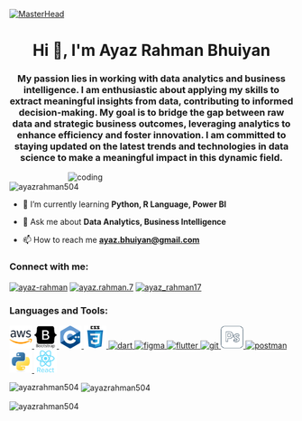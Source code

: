 [![MasterHead](https://uwm.edu/sce/wp-content/uploads/sites/20/2018/03/data-210120-MISC-PK-Web-Headers-v2-_0004_iStock-1172094014.jpg)](https://uwm.edu/sce/wp-content/uploads/sites/20/2018/03/data-210120-MISC-PK-Web-Headers-v2-_0004_iStock-1172094014.jpg)

<h1 align="center">Hi 👋, I'm Ayaz Rahman Bhuiyan</h1>
<h3 align="center">My passion lies in working with data analytics and business intelligence. I am enthusiastic about applying my skills to extract meaningful insights from data, contributing to informed decision-making. My goal is to bridge the gap between raw data and strategic business outcomes, leveraging analytics to enhance efficiency and foster innovation. I am committed to staying updated on the latest trends and technologies in data science to make a meaningful impact in this dynamic field.</h3>
<img align="right" alt="coding" width="400" src="https://imarticus.org/blog/wp-content/uploads/2019/05/daonline.gif">

<p align="left"> <img src="https://komarev.com/ghpvc/?username=ayazrahman504&label=Profile%20views&color=0e75b6&style=flat" alt="ayazrahman504" /> </p>

- 🌱 I’m currently learning **Python, R Language, Power BI**

- 💬 Ask me about **Data Analytics, Business Intelligence**

- 📫 How to reach me **ayaz.bhuiyan@gmail.com**

<h3 align="left">Connect with me:</h3>
<p align="left">
<a href="https://linkedin.com/in/ayaz-rahman" target="blank"><img align="center" src="https://raw.githubusercontent.com/rahuldkjain/github-profile-readme-generator/master/src/images/icons/Social/linked-in-alt.svg" alt="ayaz-rahman" height="30" width="40" /></a>
<a href="https://fb.com/ayaz.rahman.7" target="blank"><img align="center" src="https://raw.githubusercontent.com/rahuldkjain/github-profile-readme-generator/master/src/images/icons/Social/facebook.svg" alt="ayaz.rahman.7" height="30" width="40" /></a>
<a href="https://instagram.com/ayaz_rahman17" target="blank"><img align="center" src="https://raw.githubusercontent.com/rahuldkjain/github-profile-readme-generator/master/src/images/icons/Social/instagram.svg" alt="ayaz_rahman17" height="30" width="40" /></a>
</p>

<h3 align="left">Languages and Tools:</h3>
<p align="left"> <a href="https://aws.amazon.com" target="_blank" rel="noreferrer"> <img src="https://raw.githubusercontent.com/devicons/devicon/master/icons/amazonwebservices/amazonwebservices-original-wordmark.svg" alt="aws" width="40" height="40"/> </a> <a href="https://getbootstrap.com" target="_blank" rel="noreferrer"> <img src="https://raw.githubusercontent.com/devicons/devicon/master/icons/bootstrap/bootstrap-plain-wordmark.svg" alt="bootstrap" width="40" height="40"/> </a> <a href="https://www.w3schools.com/cpp/" target="_blank" rel="noreferrer"> <img src="https://raw.githubusercontent.com/devicons/devicon/master/icons/cplusplus/cplusplus-original.svg" alt="cplusplus" width="40" height="40"/> </a> <a href="https://www.w3schools.com/css/" target="_blank" rel="noreferrer"> <img src="https://raw.githubusercontent.com/devicons/devicon/master/icons/css3/css3-original-wordmark.svg" alt="css3" width="40" height="40"/> </a> <a href="https://dart.dev" target="_blank" rel="noreferrer"> <img src="https://www.vectorlogo.zone/logos/dartlang/dartlang-icon.svg" alt="dart" width="40" height="40"/> </a> <a href="https://www.figma.com/" target="_blank" rel="noreferrer"> <img src="https://www.vectorlogo.zone/logos/figma/figma-icon.svg" alt="figma" width="40" height="40"/> </a> <a href="https://flutter.dev" target="_blank" rel="noreferrer"> <img src="https://www.vectorlogo.zone/logos/flutterio/flutterio-icon.svg" alt="flutter" width="40" height="40"/> </a> <a href="https://git-scm.com/" target="_blank" rel="noreferrer"> <img src="https://www.vectorlogo.zone/logos/git-scm/git-scm-icon.svg" alt="git" width="40" height="40"/> </a> <a href="https://www.photoshop.com/en" target="_blank" rel="noreferrer"> <img src="https://raw.githubusercontent.com/devicons/devicon/master/icons/photoshop/photoshop-line.svg" alt="photoshop" width="40" height="40"/> </a> <a href="https://postman.com" target="_blank" rel="noreferrer"> <img src="https://www.vectorlogo.zone/logos/getpostman/getpostman-icon.svg" alt="postman" width="40" height="40"/> </a> <a href="https://www.python.org" target="_blank" rel="noreferrer"> <img src="https://raw.githubusercontent.com/devicons/devicon/master/icons/python/python-original.svg" alt="python" width="40" height="40"/> </a> <a href="https://reactjs.org/" target="_blank" rel="noreferrer"> <img src="https://raw.githubusercontent.com/devicons/devicon/master/icons/react/react-original-wordmark.svg" alt="react" width="40" height="40"/> </a> </p>

<p><img align="left" src="https://github-readme-stats.vercel.app/api/top-langs?username=ayazrahman504&show_icons=true&locale=en&layout=compact" alt="ayazrahman504" /></p>

<p>&nbsp;<img align="center" src="https://github-readme-stats.vercel.app/api?username=ayazrahman504&show_icons=true&locale=en" alt="ayazrahman504" /></p>

<p><img align="center" src="https://github-readme-streak-stats.herokuapp.com/?user=ayazrahman504&" alt="ayazrahman504" /></p>
